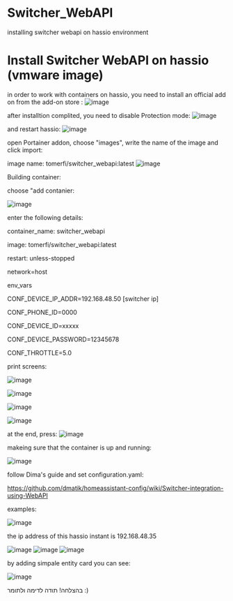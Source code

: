 # Switcher_WebAPI
installing switcher webapi on hassio environment


#  Install Switcher WebAPI on hassio (vmware image)

in order to work with containers on hassio, you need to install an official add on from the add-on store :
![image](https://user-images.githubusercontent.com/61497622/81860682-bf343680-956f-11ea-9d49-b0fe16c081b3.png)
 
 after installtion complited, you need to disable Protection mode:
![image](https://user-images.githubusercontent.com/61497622/81860706-c8250800-956f-11ea-8f66-c6dec7c16b85.png)

and restart hassio:
![image](https://user-images.githubusercontent.com/61497622/81860721-ce1ae900-956f-11ea-9f61-86f69c5d1637.png)

open Portainer addon, choose "images", write the name of the image and click import:

image name:       tomerfi/switcher_webapi:latest
![image](https://user-images.githubusercontent.com/61497622/81860742-d6732400-956f-11ea-981e-ab7422490dea.png)

Building container:

choose "add contanier:

![image](https://user-images.githubusercontent.com/61497622/81860755-db37d800-956f-11ea-9edc-8fa220d80c29.png)

enter the following details:

container_name: switcher_webapi

image: tomerfi/switcher_webapi:latest

restart: unless-stopped

network=host


env_vars

CONF_DEVICE_IP_ADDR=192.168.48.50 [switcher ip]

CONF_PHONE_ID=0000

CONF_DEVICE_ID=xxxxx

CONF_DEVICE_PASSWORD=12345678

CONF_THROTTLE=5.0


print screens:

![image](https://user-images.githubusercontent.com/61497622/81860779-e5f26d00-956f-11ea-855e-ec2d9fb5add4.png)

![image](https://user-images.githubusercontent.com/61497622/81860791-ea1e8a80-956f-11ea-978d-9c5b9b4313a5.png)

![image](https://user-images.githubusercontent.com/61497622/81860805-ee4aa800-956f-11ea-8530-4b59d7a8a2f5.png)

![image](https://user-images.githubusercontent.com/61497622/81860811-f1459880-956f-11ea-9525-af6178adcd4f.png)

at the end, press: ![image](https://user-images.githubusercontent.com/61497622/81860844-fd315a80-956f-11ea-88f2-103414d657b9.png)

makeing sure that the container is up and running:

![image](https://user-images.githubusercontent.com/61497622/81860860-028ea500-9570-11ea-8c05-d964698a97dc.png)

follow Dima's guide and set configuration.yaml:

https://github.com/dmatik/homeassistant-config/wiki/Switcher-integration-using-WebAPI

examples:

![image](https://user-images.githubusercontent.com/61497622/81860888-0f12fd80-9570-11ea-9a77-b9809fda7586.png)

the ip address of this hassio instant is 192.168.48.35

![image](https://user-images.githubusercontent.com/61497622/81860899-15a17500-9570-11ea-98fa-56b765969d50.png)
![image](https://user-images.githubusercontent.com/61497622/81860907-1803cf00-9570-11ea-92de-49fa43126cf1.png)
![image](https://user-images.githubusercontent.com/61497622/81860918-1c2fec80-9570-11ea-9c5f-6795ec06b9b9.png)

by adding simpale entity card you can see:

![image](https://user-images.githubusercontent.com/61497622/81860928-218d3700-9570-11ea-90c6-79832af4e21e.png)



בהצלחה!
תודה לדימה ולתומר  :)
